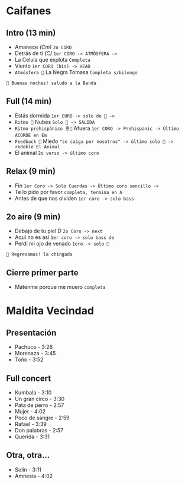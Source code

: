 Caifanes
========

Intro (13 min)
-----
- Amanece *(Cm)* `2o CORO`
- Detrás de ti *(C)* `1er CORO -> ATMÓSFERA ->`
- La Celula que explota `Completa`
- Viento `1er CORO (bis) -> HEAD`
- `Atmósfera 🎹` La Negra Tomasa `Completa s/bilongo`
```text
💬 Buenas noches! saludo a la Banda
```
Full (14 min)
----
- Estás dormida `1er CORO -> solo de 🎷 ->`
- `Ritmo 🥁` Nubes `Solo 🎸 -> SALIDA`
- `Ritmo prehispánico 🪘🎹` Afuera `1er CORO -> Prehispanic -> Último ACORDE en Em`
- `Feedback 🎸` Miedo `"se caiga por nosotros" -> último solo 🎸 -> redoble El Animal`
- El animal `2o verso -> último coro`

Relax (9 min)
----------
- Fin `1er Coro -> Solo Cuerdas -> Último coro sencillo ->`
- Te lo pido por favor `completa, termina en A`
- Antes de que nos olviden `1er coro -> solo bass`

2o aire (9 min)
------
- Debajo de tu piel *D* `2o Coro -> next`
- Aquí no es así `1er coro -> solo bass de`
- Perdí mi ojo de venado `1ero -> solo 🥁`
```text
💬 Regresamos! la chingada
```
Cierre primer parte
---------
- Mátenme porque me muero `completa`

Maldita Vecindad
================

Presentación
------------
- Pachuco - 3:26
- Morenaza - 3:45
- Toño - 3:52

Full concert
------------
- Kumbala - 3:10
- Un gran circo - 3:30
- Pata de perro - 2:57
- Mujer - 4:02
- Poco de sangre - 2:59
- Rafael - 3:39
- Don palabras - 2:57
- Querida - 3:31

Otra, otra...
-------------
- Solín - 3:11
- Amnesia - 4:02
